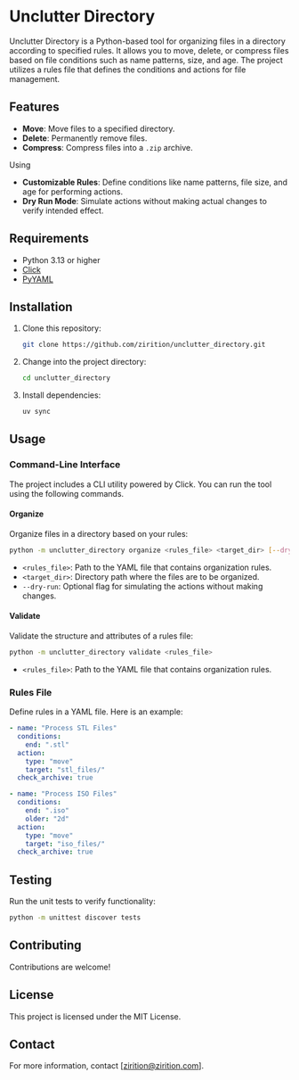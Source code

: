 # Unclutter Directory

Unclutter Directory is a Python-based tool for organizing files in a directory according to specified rules. It allows you to move, delete, or compress files based on file conditions such as name patterns, size, and age. The project utilizes a rules file that defines the conditions and actions for file management.

## Features
- **Move**: Move files to a specified directory.
- **Delete**: Permanently remove files.
- **Compress**: Compress files into a `.zip` archive.

Using 
- **Customizable Rules**: Define conditions like name patterns, file size, and age for performing actions.
- **Dry Run Mode**: Simulate actions without making actual changes to verify intended effect.

## Requirements

- Python 3.13 or higher
- [Click](https://pypi.org/project/click/) 
- [PyYAML](https://pypi.org/project/PyYAML/) 

## Installation

1. Clone this repository:
   ```bash
   git clone https://github.com/zirition/unclutter_directory.git
   ```

2. Change into the project directory:
   ```bash
   cd unclutter_directory
   ```

3. Install dependencies:
   ```bash
   uv sync
   ```

## Usage

### Command-Line Interface

The project includes a CLI utility powered by Click. You can run the tool using the following commands.

#### Organize

Organize files in a directory based on your rules:

```bash
python -m unclutter_directory organize <rules_file> <target_dir> [--dry-run]
```

- `<rules_file>`: Path to the YAML file that contains organization rules.
- `<target_dir>`: Directory path where the files are to be organized.
- `--dry-run`: Optional flag for simulating the actions without making changes.

#### Validate

Validate the structure and attributes of a rules file:

```bash
python -m unclutter_directory validate <rules_file>
```

- `<rules_file>`: Path to the YAML file that contains organization rules.

### Rules File

Define rules in a YAML file. Here is an example:

```yaml
- name: "Process STL Files"
  conditions:
    end: ".stl"
  action:
    type: "move"
    target: "stl_files/"
  check_archive: true

- name: "Process ISO Files"
  conditions:
    end: ".iso"
    older: "2d"
  action:
    type: "move"
    target: "iso_files/"
  check_archive: true
```

## Testing

Run the unit tests to verify functionality:

```bash
python -m unittest discover tests
```

## Contributing

Contributions are welcome! 

## License

This project is licensed under the MIT License.

## Contact

For more information, contact [zirition@zirition.com].
